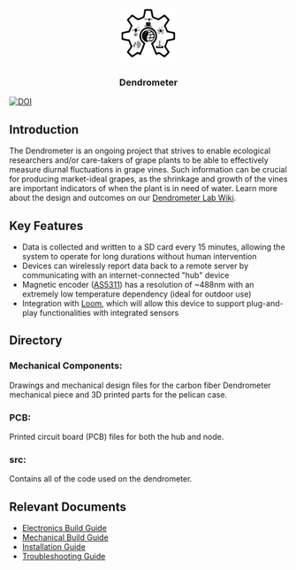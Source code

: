 <p align="center">
    <img src="https://github.com/OPEnSLab-OSU/Loom/blob/gh-pages/Aux/OPEnSLogo.png" alt="logo" width="100" height="100">
  </a>
</p>

<h3 align="center">Dendrometer</h3>

[![DOI](https://zenodo.org/badge/DOI/10.5281/zenodo.5126776.svg)](https://doi.org/10.5281/zenodo.5126776)

## Introduction
The Dendrometer is an ongoing project that strives to enable ecological researchers and/or care-takers of grape plants to be able to effectively measure diurnal fluctuations in grape vines. Such information can be crucial for producing market-ideal grapes, as the shrinkage and growth of the vines are important indicators of when the plant is in need of water. Learn more about the design and outcomes on our <a href="https://github.com/OPEnSLab-OSU/OPEnS-Lab-Home/wiki/Dendrometer">Dendrometer Lab Wiki</a>. 

## Key Features
  - Data is collected and written to a SD card every 15 minutes, allowing the system to operate for long durations without human intervention
  - Devices can wirelessly report data back to a remote server by communicating with an internet-connected "hub" device
  - Magnetic encoder ([AS5311](https://ams.com/documents/20143/36005/AS5311_DS000200_2-00.pdf)) has a resolution of ~488nm with an extremely low temperature dependency (ideal for outdoor use)
  - Integration with [Loom](https://github.com/OPEnSLab-OSU/Loom-V4), which will allow this device to support plug-and-play functionalities with integrated sensors

## Directory 
### Mechanical Components: 
Drawings and mechanical design files for the carbon fiber Dendrometer mechanical piece and 3D printed parts for the pelican case.
### PCB: 
Printed circuit board (PCB) files for both the hub and node. 
### src: 
Contains all of the code used on the dendrometer.

## Relevant Documents
  - [Electronics Build Guide](https://docs.google.com/document/d/1UgnCFajMevp0Vaihs5oVVA03wMTq4PARM_in11W46gY/edit?usp=sharing)
  - [Mechanical Build Guide](https://docs.google.com/document/d/1YlevHGO7d5ySQHnNMFijba-vw0f6-hEibkuX44mTpCs/edit?usp=sharing)
  - [Installation Guide](https://docs.google.com/document/d/1GR2qeMWASApCwk-RbZwvsvWmB1qEz0QU8RcxwjgoDQY/edit?usp=sharing)
  - [Troubleshooting Guide](https://docs.google.com/document/d/1QDNaB-4S5bd0xeSMEKG0BypeyKP9h2yMQe_7OiwiJes/edit?usp=sharing)
